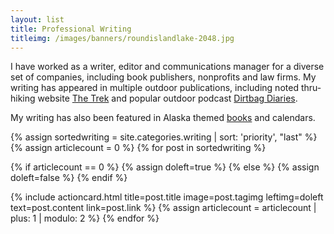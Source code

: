 ```yaml
---
layout: list 
title: Professional Writing
titleimg: /images/banners/roundislandlake-2048.jpg
---
```

<div class="container-fluid"> 
  <div class="row-col-1 pt-2">
    <!-- <p>... blogging for fun ... writing professionally ...</p> -->
    <p> I have worked as a writer, editor and communications manager for a diverse set of companies, including book publishers, nonprofits and law firms. My writing has appeared in multiple outdoor publications, including noted thru-hiking website <a href="https://thetrek.co/author/eloise-robbins/">The Trek</a> and popular outdoor podcast <a href="https://dirtbagdiaries.com/">Dirtbag Diaries</a>.</p>
    <p>My writing has also been featured in Alaska themed <a href="https://alaskabooksandcalendars.com/#!/Alaska-Wildlife-A-Photo-Memory-2nd-Ed/p/13049780/category=3004107">books</a> and calendars.</p> 
  </div>
</div>
 
<div class="container-fluid">
{% assign sortedwriting = site.categories.writing | sort: 'priority', "last" %}
{% assign articlecount = 0 %}
{% for post in sortedwriting %}

  {% if articlecount == 0 %}
    {% assign doleft=true %}
  {% else %}
    {% assign doleft=false %}
  {% endif %}
   
  {% include actioncard.html 
        title=post.title
        image=post.tagimg
        leftimg=doleft
        text=post.content
        link=post.link
  %}
  {% assign articlecount = articlecount | plus: 1 | modulo: 2 %}
{% endfor %}
</div>
 
